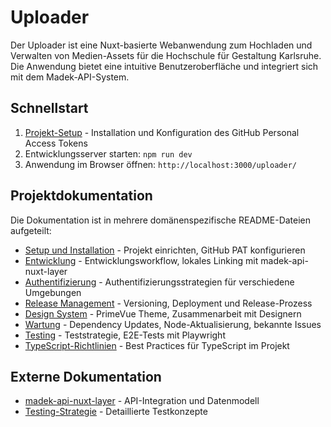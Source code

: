 # Uploader

Der Uploader ist eine Nuxt-basierte Webanwendung zum Hochladen und Verwalten von Medien-Assets für die Hochschule für Gestaltung Karlsruhe. Die Anwendung bietet eine intuitive Benutzeroberfläche und integriert sich mit dem Madek-API-System.

## Schnellstart

1. [Projekt-Setup](./readme-setup.md) - Installation und Konfiguration des GitHub Personal Access Tokens
2. Entwicklungsserver starten: `npm run dev`
3. Anwendung im Browser öffnen: `http://localhost:3000/uploader/`

## Projektdokumentation

Die Dokumentation ist in mehrere domänenspezifische README-Dateien aufgeteilt:

- [Setup und Installation](./readme-setup.md) - Projekt einrichten, GitHub PAT konfigurieren
- [Entwicklung](./readme-development.md) - Entwicklungsworkflow, lokales Linking mit madek-api-nuxt-layer
- [Authentifizierung](./readme-authentication.md) - Authentifizierungsstrategien für verschiedene Umgebungen
- [Release Management](./readme-release.md) - Versioning, Deployment und Release-Prozess
- [Design System](./readme-design.md) - PrimeVue Theme, Zusammenarbeit mit Designern
- [Wartung](./readme-maintenance.md) - Dependency Updates, Node-Aktualisierung, bekannte Issues
- [Testing](./readme-testing.md) - Teststrategie, E2E-Tests mit Playwright
- [TypeScript-Richtlinien](./readme-typescript.md) - Best Practices für TypeScript im Projekt

## Externe Dokumentation

- [madek-api-nuxt-layer](https://github.com/orc-hfg/madek-api-nuxt-layer) - API-Integration und Datenmodell
- [Testing-Strategie](./documentation/testing-strategy.md) - Detaillierte Testkonzepte
